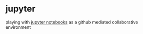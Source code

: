 # jupyter
playing with [jupyter notebooks](http://jupyter.org/) as a github mediated collaborative environment
